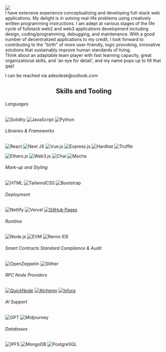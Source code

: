 <img src="https://readme-typing-svg.herokuapp.com?size=35&duration=5500&color=164C78&vCenter=true&center=true&width=600&lines=Meet+Adeola+David+A.;A+Full+Stack+Solidity+Developer">

<br>
I have extensive experience conceptualizing and developing full-stack web applications. My delight is in solving real-life problems using creatively written programming instructions. I am adept at various stages of the life cycle of fullstack web2 and web3 applications development including design, coding/programming, debugging, and maintenance. With a good number of decentralized applications to my credit, I look forward to contributing to the "birth" of more user-friendly, logic provoking, innovative solutions that sustainably improve human standards of living.
<br>
Think about an adaptable team player with fast learning capacity, great organizational skills, and 'an eye for detail', and my name pops up to fill that gap! </p>
<p>
I can be reached via adesdesk@outlook.com
</p>

<h2 align="center">Skills and Tooling</h2>

###### Languages 
![Solidity](https://img.shields.io/badge/Solidity-%23363636.svg?style=for-the-badge&logo=solidity&logoColor=white) ![JavaScript](https://img.shields.io/badge/JavaScript-%23F7DF1E.svg?style=for-the-badge&logo=javascript&logoColor=black) ![Python](https://img.shields.io/badge/python-3670A0?style=for-the-badge&logo=python&logoColor=ffdd54)
###### Libraries & Frameworks
![React](https://img.shields.io/badge/react-%2320232a.svg?style=for-the-badge&logo=react&logoColor=%2361DAFB) ![Next JS](https://img.shields.io/badge/Next-black?style=for-the-badge&logo=next.js&logoColor=white) ![Vue.js](https://img.shields.io/badge/Vue.js-%234FC08D.svg?style=for-the-badge&logo=vue.js&logoColor=white) ![Express.js](https://img.shields.io/badge/Express.js-%23000000.svg?style=for-the-badge&logo=express&logoColor=white) ![Hardhat](https://img.shields.io/badge/Hardhat-%232F4F4F.svg?style=for-the-badge&logo=hardhat&logoColor=white) ![Truffle](https://img.shields.io/badge/Truffle-%234F408E.svg?style=for-the-badge&logo=truffle&logoColor=white)

![Ethers.js](https://img.shields.io/badge/Ethers.js-%234CAF50.svg?style=for-the-badge&logo=ethereum&logoColor=white) ![Web3.js](https://img.shields.io/badge/Web3.js-%23334959.svg?style=for-the-badge&logo=ethereum&logoColor=white) ![Chai](https://img.shields.io/badge/Chai-%23F6ECD7.svg?style=for-the-badge&logo=chai&logoColor=black) ![Mocha](https://img.shields.io/badge/Mocha-%238D6748.svg?style=for-the-badge&logo=mocha&logoColor=white)
###### Mark-up and Styling
![HTML](https://img.shields.io/badge/HTML-%23E34F26.svg?style=for-the-badge&logo=html5&logoColor=white) ![TailwindCSS](https://img.shields.io/badge/tailwindcss-%2338B2AC.svg?style=for-the-badge&logo=tailwind-css&logoColor=white) ![Bootstrap](https://img.shields.io/badge/Bootstrap-%23563D7C.svg?style=for-the-badge&logo=bootstrap&logoColor=white)
###### Deployment
![Netlify](https://img.shields.io/badge/netlify-%23000000.svg?style=for-the-badge&logo=netlify&logoColor=#00C7B7) ![Vercel](https://img.shields.io/badge/Vercel-%23000000.svg?style=for-the-badge&logo=vercel&logoColor=white) [![GitHub Pages](https://img.shields.io/badge/GitHub%20Pages-%23327FC7.svg?style=for-the-badge&logo=github&logoColor=white)](https://pages.github.com/)

###### Runtime
![Node.js](https://img.shields.io/badge/Node.js-%23339933.svg?style=for-the-badge&logo=node.js&logoColor=white) ![EVM](https://img.shields.io/badge/EVM-%2366595E.svg?style=for-the-badge&logo=ethereum&logoColor=white) ![Remix IDE](https://img.shields.io/badge/Remix%20IDE-%2366595E.svg?style=for-the-badge&logo=remix&logoColor=white)
###### Smart Contracts Standard Compliance & Audit
![OpenZeppelin](https://img.shields.io/badge/OpenZeppelin-%2372BEA6.svg?style=for-the-badge&logo=openzeppelin&logoColor=white) ![Slither](https://img.shields.io/badge/Slither-%23808080.svg?style=for-the-badge&logo=ethereum&logoColor=white)
###### RPC Node Providers
[![QuickNode](https://img.shields.io/badge/QuickNode-%23373737.svg?style=for-the-badge&logo=quicknode&logoColor=white)](https://www.quicknode.com/) [![Alchemy](https://img.shields.io/badge/Alchemy-%231d1e2e.svg?style=for-the-badge&logo=alchemy&logoColor=white)](https://alchemyapi.io/) [![Infura](https://img.shields.io/badge/Infura-%23000000.svg?style=for-the-badge&logo=infura&logoColor=white)](https://infura.io/)
###### AI Support
![GPT](https://img.shields.io/badge/GPT-%23555555.svg?style=for-the-badge&logo=openai&logoColor=white) ![Midjourney](https://img.shields.io/badge/Midjourney-%230A0A0A.svg?style=for-the-badge&logo=midjourney&logoColor=white)
###### Databases
![IPFS](https://img.shields.io/badge/IPFS-%234A9EDC.svg?style=for-the-badge&logo=ipfs&logoColor=white) ![MongoDB](https://img.shields.io/badge/MongoDB-%2347A248.svg?style=for-the-badge&logo=mongodb&logoColor=white) ![PostgreSQL](https://img.shields.io/badge/PostgreSQL-%23336791.svg?style=for-the-badge&logo=postgresql&logoColor=white)

